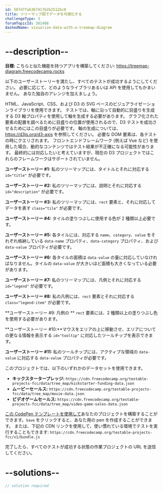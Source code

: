 ```yaml
---
id: 587d7fa6367417b2b2512bc0
title: ツリーマップ図でデータを可視化する
challengeType: 3
forumTopicId: 301468
dashedName: visualize-data-with-a-treemap-diagram
---
```


# --description--

**目標:** こちらと似た機能を持つアプリを構築してください: <a href="https://treemap-diagram.freecodecamp.rocks" target="_blank" rel="noopener noreferrer nofollow">https://treemap-diagram.freecodecamp.rocks</a>

以下のユーザーストーリーを満たし、すべてのテストが成功するようにしてください。 必要に応じて、どのようなライブラリあるいは API を使用してもかまいません。 あなた独自のアレンジを加えましょう。

HTML、JavaScript、CSS、および D3 の SVG ベースのビジュアライゼーションライブラリを使用できます。 テストでは、軸に沿って自動的に目盛りを生成する D3 軸プロパティを使用して軸を生成する必要があります。 グラフ化された要素の配置を調べるために目盛りの位置が使用されるので、D3 テストを成功させるためにはこの目盛りが必要です。 軸の生成については、<https://d3js.org/d3-axis> を参照してください。 必要な DOM 要素は、各テストの時にクエリされます。 フロントエンドフレームワーク (例えば Vue など) を使用した場合、動的なコンテンツではテスト結果が不正確になる可能性があります。 最終的には対応したいと考えていますが、現在の D3 プロジェクトではこれらのフレームワークはサポートされていません。

**ユーザーストーリー #1:** 私のツリーマップには、タイトルとそれに対応する `id="title"` が必要です。

**ユーザーストーリー #2:** 私のツリーマップには、説明とそれに対応する `id="description"` が必要です。

**ユーザーストーリー #3:** 私のツリーマップには、`rect` 要素と、それに対応してデータを表す `class="tile"` が必要です。

**ユーザーストーリー #4:** タイルの塗りつぶしに使用する色が 2 種類以上必要です。

**ユーザーストーリー #5:** 各タイルには、対応する `name`、`category`、`value` をそれぞれ格納している `data-name` プロパティ、`data-category` プロパティ、および `data-value` プロパティが必要です。

**ユーザーストーリー #6:** 各タイルの面積は `data-value` の量に対応していなければなりません。タイルの `data-value` が大きいほど面積も大きくなっている必要があります。

**ユーザーストーリー #7:** 私のツリーマップには、凡例とそれに対応する `id="legend"` が必要です。

**ユーザーストーリー #8:** 私の凡例には、`rect` 要素とそれに対応する `class="legend-item"` が必要です。

**ユーザーストーリー #9: 凡例の ** `rect` 要素には、2 種類以上の塗りつぶし色を使用する必要があります。

**ユーザーストーリー #10:**マウスをエリアの上に移動させ、エリアについての更なる情報を表示する `id="tooltip"` に対応したツールチップを表示できます。

**ユーザーストーリー #11:** 私のツールチップには、アクティブな領域の `data-value` に対応する `data-value` プロパティが必要です。

このプロジェクトでは、以下のいずれかのデータセットを使用できます。

-   **キックスタータープレッジ:** `https://cdn.freecodecamp.org/testable-projects-fcc/data/tree_map/kickstarter-funding-data.json`
-   **ムービーセールス:** `https://cdn.freecodecamp.org/testable-projects-fcc/data/tree_map/movie-data.json`
-   **ビデオゲームセールス:** `https://cdn.freecodecamp.org/testable-projects-fcc/data/tree_map/video-game-sales-data.json`

<a href='https://codepen.io/pen?template=MJjpwO' target="_blank" rel="noopener noreferrer nofollow">この CodePen テンプレートを使用して</a>あなたのプロジェクトを構築することができます。`Save` をクリックすると、あなた用の pen を作成することができます。 または、下記の CDN リンクを使用して、使い慣れている環境でテストを実行することもできます: `https://cdn.freecodecamp.org/testable-projects-fcc/v1/bundle.js`

完了したら、すべてのテストが成功する状態の作業プロジェクトの URL を送信してください。

# --solutions--

```js
// solution required
```
